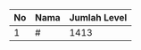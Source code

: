 | No | Nama            | Jumlah Level |
|----|-----------------|--------------|
| 1  | #    |    1413        |
